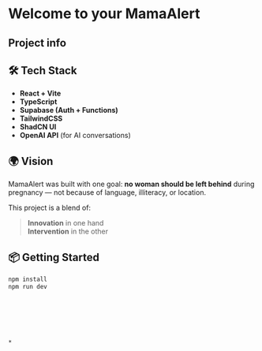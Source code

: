 # Welcome to your MamaAlert

## Project info

## 🛠️ Tech Stack

- **React + Vite**
- **TypeScript**
- **Supabase (Auth + Functions)**
- **TailwindCSS**
- **ShadCN UI**
- **OpenAI API** (for AI conversations)

## 🌍 Vision

MamaAlert was built with one goal: **no woman should be left behind** during pregnancy — not because of language, illiteracy, or location.

This project is a blend of:
> **Innovation** in one hand  
> **Intervention** in the other

## 📦 Getting Started

```bash
npm install
npm run dev







*


